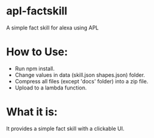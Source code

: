 # apl-factskill
A simple fact skill for alexa using APL

# How to Use:
- Run npm install.
- Change values in data (skill.json shapes.json) folder.
- Compress all files (except 'docs' folder) into a zip file.
- Upload to a lambda function.
# What it is:
It provides a simple fact skill with a clickable UI.
